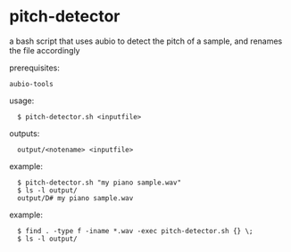 # pitch-detector
a bash script that uses aubio to detect the pitch of a sample, and renames the file accordingly

prerequisites:
```
aubio-tools
```

usage:
```
  $ pitch-detector.sh <inputfile>
```

outputs:
```
  output/<notename> <inputfile>
```

example:
```
  $ pitch-detector.sh "my piano sample.wav"
  $ ls -l output/
  output/D# my piano sample.wav
```

example:
```
  $ find . -type f -iname *.wav -exec pitch-detector.sh {} \;
  $ ls -l output/
```
